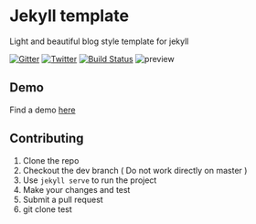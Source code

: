 # Jekyll template
Light and beautiful blog style template for jekyll

[![Gitter](https://badges.gitter.im/nikrich/jekyll-slender-template.svg)](https://gitter.im/nikrich/jekyll-slender-template?utm_source=badge&utm_medium=badge&utm_campaign=pr-badge)
[![Twitter](https://img.shields.io/badge/Twitter-@slender_rich-blue.svg?style=flat)](https://twitter.com/slender_rich)
[![Build Status](https://travis-ci.org/LEEJEONGJAE/LEEJEONGJAE.github.io.svg?branch=master)](https://travis-ci.org/LEEJEONGJAE/LEEJEONGJAE.github.io)
![preview](http://i.imgur.com/UzW9sxd.jpg)



## Demo
Find a demo [here](http://nikrich.github.io/jekyll-wing-template/#)

## Contributing

1. Clone the repo
2. Checkout the dev branch ( Do not work directly on master )
3. Use ```jekyll serve``` to run the project
4. Make your changes and test
5. Submit a pull request
6. git clone test